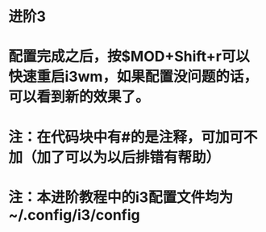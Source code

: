 #                         进阶3
# 配置完成之后，按$MOD+Shift+r可以快速重启i3wm，如果配置没问题的话，可以看到新的效果了。

# 注：在代码块中有#的是注释，可加可不加（加了可以为以后排错有帮助）
# 注：本进阶教程中的i3配置文件均为~/.config/i3/config

